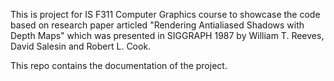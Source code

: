 This is project for IS F311 Computer Graphics course to showcase the code based on research paper articled "Rendering Antialiased Shadows with Depth Maps" which was presented in SIGGRAPH 1987 by William T. Reeves, David Salesin and Robert L. Cook.

This repo contains the documentation of the project.
